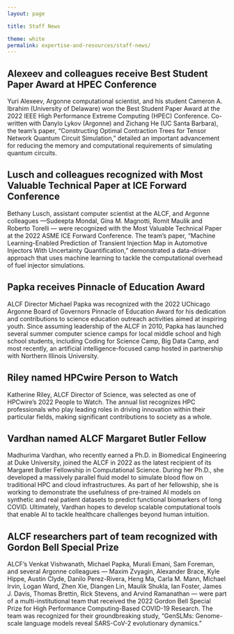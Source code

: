 ```yaml
---
layout: page

title: Staff News

theme: white
permalink: expertise-and-resources/staff-news/
---
```


## Alexeev and colleagues receive Best Student Paper Award at HPEC Conference

Yuri Alexeev, Argonne computational scientist, and his student Cameron A. Ibrahim (University of Delaware) won the Best Student Paper Award at the 2022 IEEE High Performance Extreme Computing (HPEC) Conference. Co-written with Danylo Lykov (Argonne) and Zichang He (UC Santa Barbara), the team’s paper, “Constructing Optimal Contraction Trees for Tensor Network Quantum Circuit Simulation,” detailed an important advancement for reducing the memory and computational requirements of simulating quantum circuits.

## Lusch and colleagues recognized with Most Valuable Technical Paper at ICE Forward Conference 

Bethany Lusch, assistant computer scientist at the ALCF, and Argonne colleagues —Sudeepta Mondal, Gina M. Magnotti, Romit Maulik and Roberto Torelli — were recognized with the Most Valuable Technical Paper at the 2022 ASME ICE Forward Conference. The team’s paper, “Machine Learning-Enabled Prediction of Transient Injection Map in Automotive Injectors With Uncertainty Quantification,” demonstrated a data-driven approach that uses machine learning to tackle the computational overhead of fuel injector simulations.

## Papka receives Pinnacle of Education Award

ALCF Director Michael Papka was recognized with the 2022 UChicago Argonne Board of Governors Pinnacle of Education Award for his dedication and contributions to science education outreach activities aimed at inspiring youth. Since assuming leadership of the ALCF in 2010, Papka has launched several summer computer science camps for local middle school and high school students, including Coding for Science Camp, Big Data Camp, and most recently, an artificial intelligence-focused camp hosted in partnership with Northern Illinois University. 

## Riley named HPCwire Person to Watch

Katherine Riley, ALCF Director of Science, was selected as one of HPCwire’s 2022 People to Watch. The annual list recognizes HPC professionals who play leading roles in driving innovation within their particular fields, making significant contributions to society as a whole.

## Vardhan named ALCF Margaret Butler Fellow

Madhurima Vardhan, who recently earned a Ph.D. in Biomedical Engineering at Duke University, joined the ALCF in 2022 as the latest recipient of its Margaret Butler Fellowship in Computational Science. During her Ph.D., she developed a massively parallel fluid model to simulate blood flow on traditional HPC and cloud infrastructures. As part of her fellowship, she is working to demonstrate the usefulness of pre-trained AI models on synthetic and real patient datasets to predict functional biomarkers of long COVID. Ultimately, Vardhan hopes to develop scalable computational tools that enable AI to tackle healthcare challenges beyond human intuition.

## ALCF researchers part of team recognized with Gordon Bell Special Prize

ALCF’s Venkat Vishwanath, Michael Papka, Murali Emani, Sam Foreman, and several Argonne colleagues — Maxim Zvyagin, Alexander Brace, Kyle Hippe, Austin Clyde, Danilo Perez-Rivera, Heng Ma, Carla M. Mann, Michael Irvin, Logan Ward, Zhen Xie, Diangen Lin, Maulik Shukla, Ian Foster, James J. Davis, Thomas Brettin, Rick Stevens, and Arvind Ramanathan — were part of a multi-institutional team that received the 2022 Gordon Bell Special Prize for High Performance Computing-Based COVID-19 Research. The team was recognized for their groundbreaking study, “GenSLMs: Genome-scale language models reveal SARS-CoV-2 evolutionary dynamics.”

 
